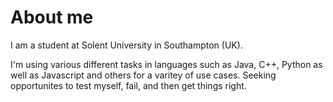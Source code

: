 # About me

I am a student at Solent University in Southampton (UK).

I'm using various different tasks in languages such as Java, C++, Python as well as Javascript and others for a varitey of 
use cases. Seeking opportunites to test myself, fail, and then get things right.




<!--
**45inertia/45inertia** is a ✨ _special_ ✨ repository because its `README.md` (this file) appears on your GitHub profile.

Here are some ideas to get you started:

- 🔭 I’m currently working on ...
- 🌱 I’m currently learning ...
- 👯 I’m looking to collaborate on ...
- 🤔 I’m looking for help with ...
- 💬 Ask me about ...
- 📫 How to reach me: ...
- 😄 Pronouns: ...
- ⚡ Fun fact: ...
-->
